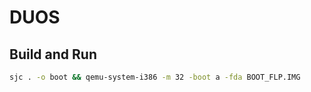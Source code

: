 # DUOS

## Build and Run

```bash
sjc . -o boot && qemu-system-i386 -m 32 -boot a -fda BOOT_FLP.IMG
```
